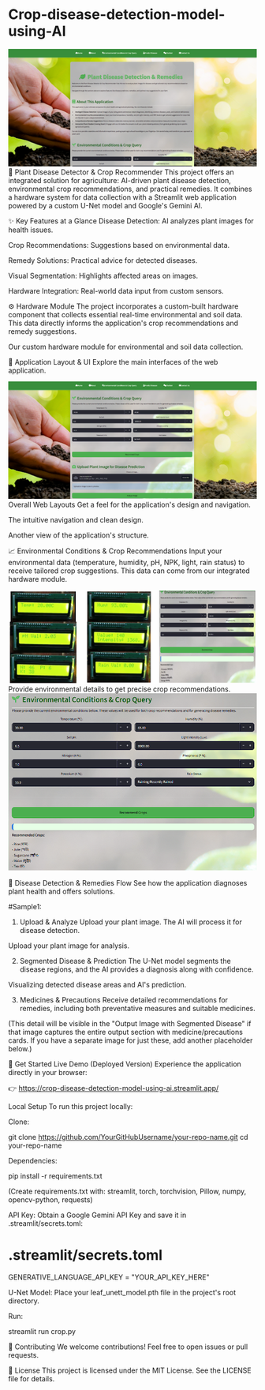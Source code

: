 # Crop-disease-detection-model-using-AI

![Alt text for the image](Output_images/web_layout.png)
🌿 Plant Disease Detector & Crop Recommender
This project offers an integrated solution for agriculture: AI-driven plant disease detection, environmental crop recommendations, and practical remedies. It combines a hardware system for data collection with a Streamlit web application powered by a custom U-Net model and Google's Gemini AI.

✨ Key Features at a Glance
Disease Detection: AI analyzes plant images for health issues.

Crop Recommendations: Suggestions based on environmental data.

Remedy Solutions: Practical advice for detected diseases.

Visual Segmentation: Highlights affected areas on images.

Hardware Integration: Real-world data input from custom sensors.

⚙️ Hardware Module
The project incorporates a custom-built hardware component that collects essential real-time environmental and soil data. This data directly informs the application's crop recommendations and remedy suggestions.


Our custom hardware module for environmental and soil data collection.

📸 Application Layout & UI
Explore the main interfaces of the web application.

![](Output_images/web_layout2.png)
Overall Web Layouts
Get a feel for the application's design and navigation.


The intuitive navigation and clean design.


Another view of the application's structure.

📈 Environmental Conditions & Crop Recommendations
Input your environmental data (temperature, humidity, pH, NPK, light, rain status) to receive tailored crop suggestions. This data can come from our integrated hardware module.

![](Output_images/recommend_crop1.png)
Provide environmental details to get precise crop recommendations.
![](Output_images/recommend_crop2.png)

🌱 Disease Detection & Remedies Flow
See how the application diagnoses plant health and offers solutions.

#Sample1:
1. Upload & Analyze
Upload your plant image. The AI will process it for disease detection.


Upload your plant image for analysis.

2. Segmented Disease & Prediction
The U-Net model segments the disease regions, and the AI provides a diagnosis along with confidence.


Visualizing detected disease areas and AI's prediction.

3. Medicines & Precautions
Receive detailed recommendations for remedies, including both preventative measures and suitable medicines.

(This detail will be visible in the "Output Image with Segmented Disease" if that image captures the entire output section with medicine/precautions cards. If you have a separate image for just these, add another placeholder below.)

🚀 Get Started
Live Demo (Deployed Version)
Experience the application directly in your browser:

👉 https://crop-disease-detection-model-using-ai.streamlit.app/

Local Setup
To run this project locally:

Clone:

git clone https://github.com/YourGitHubUsername/your-repo-name.git
cd your-repo-name

Dependencies:

pip install -r requirements.txt

(Create requirements.txt with: streamlit, torch, torchvision, Pillow, numpy, opencv-python, requests)

API Key: Obtain a Google Gemini API Key and save it in .streamlit/secrets.toml:

# .streamlit/secrets.toml
GENERATIVE_LANGUAGE_API_KEY = "YOUR_API_KEY_HERE"

U-Net Model: Place your leaf_unett_model.pth file in the project's root directory.

Run:

streamlit run crop.py

🤝 Contributing
We welcome contributions! Feel free to open issues or pull requests.

📄 License
This project is licensed under the MIT License. See the LICENSE file for details.

